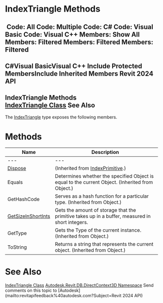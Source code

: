 # IndexTriangle Methods

﻿
 Code: All Code: Multiple Code: C# Code: Visual Basic Code: Visual C++  Members: Show All Members: Filtered Members: Filtered Members: Filtered   
---  
C#Visual BasicVisual C++
Include Protected MembersInclude Inherited Members
Revit 2024 API  
---  
IndexTriangle Methods  
[IndexTriangle Class](96cdfb77-c6e0-7866-c1f7-799f3dda0ad5.md "IndexTriangle Class") See Also  
---  
The [IndexTriangle](96cdfb77-c6e0-7866-c1f7-799f3dda0ad5.md "IndexTriangle Class") type exposes the following members.
# Methods
| Name | Description |
| --- | --- |
| --- | --- | --- |
| [Dispose](cc553132-4ad1-94ca-9ecf-64bfa2d58f23.md "Dispose Method") | (Inherited from [IndexPrimitive](b9718ac0-7194-1944-ce7f-a5c618f20ced.md "IndexPrimitive Class").) |
| Equals | Determines whether the specified Object is equal to the current Object. (Inherited from Object.) |
| GetHashCode | Serves as a hash function for a particular type.  (Inherited from Object.) |
| [GetSizeInShortInts](dc5a70da-cd62-695d-65fd-e49f867ecf72.md "GetSizeInShortInts Method") | Gets the amount of storage that the primitive takes up in a buffer, measured in short integers. |
| GetType | Gets the Type of the current instance. (Inherited from Object.) |
| ToString | Returns a string that represents the current object. (Inherited from Object.) |

# See Also
[IndexTriangle Class](96cdfb77-c6e0-7866-c1f7-799f3dda0ad5.md "IndexTriangle Class")
[Autodesk.Revit.DB.DirectContext3D Namespace](f4ba10f0-55ea-5344-173b-688405391794.md "Autodesk.Revit.DB.DirectContext3D Namespace")
Send comments on this topic to [Autodesk](mailto:revitapifeedback%40autodesk.com?Subject=Revit 2024 API)